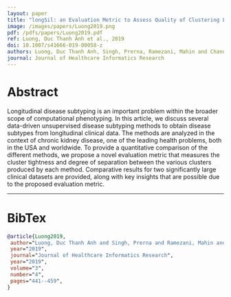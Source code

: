 ```yaml
---
layout: paper
title: "longSil: an Evaluation Metric to Assess Quality of Clustering Longitudinal Clinical Data"
image: /images/papers/Luong2019.png
pdf: /pdfs/papers/Luong2019.pdf
ref: Luong, Duc Thanh Anh et al., 2019
doi: 10.1007/s41666-019-00058-z
authors: Luong, Duc Thanh Anh, Singh, Prerna, Ramezani, Mahin and Chandola, Varun
journal: Journal of Healthcare Informatics Research
---
```


# Abstract

Longitudinal disease subtyping is an important problem within the broader scope of computational phenotyping. In this article, we discuss several data-driven unsupervised disease subtyping methods to obtain disease subtypes from longitudinal clinical data. The methods are analyzed in the context of chronic kidney disease, one of the leading health problems, both in the USA and worldwide. To provide a quantitative comparison of the different methods, we propose a novel evaluation metric that measures the cluster tightness and degree of separation between the various clusters produced by each method. Comparative results for two significantly large clinical datasets are provided, along with key insights that are possible due to the proposed evaluation metric.

---

# BibTex

```bibtex
@article{Luong2019,
 author="Luong, Duc Thanh Anh and Singh, Prerna and Ramezani, Mahin and Chandola, Varun",
 year="2019",
 journal="Journal of Healthcare Informatics Research",
 year="2019",
 volume="3",
 number="4",
 pages="441--459",
}
```
